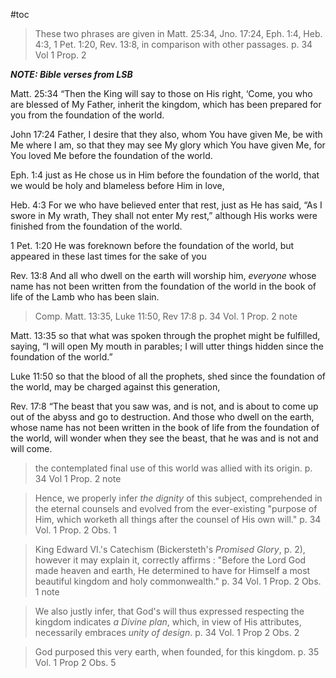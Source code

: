 #toc

> These two phrases are given in Matt. 25:34, Jno. 17:24, Eph. 1:4, Heb. 4:3, 1 Pet. 1:20, Rev. 13:8, in comparison with other passages.
> p. 34 Vol 1 Prop. 2

***NOTE: Bible verses from LSB***

Matt. 25:34
“Then the King will say to those on His right, ‘Come, you who are blessed of My Father, inherit the kingdom, which has been prepared for you from the foundation of the world.

John 17:24
Father, I desire that they also, whom You have given Me, be with Me where I am, so that they may see My glory which You have given Me, for You loved Me before the foundation of the world.

Eph. 1:4
just as He chose us in Him before the foundation of the world, that we would be holy and blameless before Him in love,

Heb. 4:3
For we who have believed enter that rest, just as He has said,
“As I swore in My wrath,
They shall not enter My rest,”
although His works were finished from the foundation of the world.

1 Pet. 1:20
He was foreknown before the foundation of the world, but appeared in these last times for the sake of you

Rev. 13:8
And all who dwell on the earth will worship him, _everyone_ whose name has not been written from the foundation of the world in the book of life of the Lamb who has been slain.

> Comp. Matt. 13:35, Luke 11:50, Rev 17:8
> p. 34 Vol. 1 Prop. 2 note

Matt. 13:35
so that what was spoken through the prophet might be fulfilled, saying,
“I will open My mouth in parables;
I will utter things hidden since the foundation of the world.”

Luke 11:50
so that the blood of all the prophets, shed since the foundation of the world, may be charged against this generation,

Rev. 17:8
“The beast that you saw was, and is not, and is about to come up out of the abyss and go to destruction. And those who dwell on the earth, whose name has not been written in the book of life from the foundation of the world, will wonder when they see the beast, that he was and is not and will come.

> the contemplated final use of this world was allied with its origin.
> p. 34 Vol 1 Prop. 2 note

> Hence, we properly infer *the dignity* of this subject, comprehended in the eternal counsels and evolved from the ever-existing "purpose of Him, which worketh all things after the counsel of His own will."
> p. 34 Vol. 1 Prop. 2 Obs. 1

> King Edward VI.'s Catechism (Bickersteth's *Promised Glory*, p. 2), however it may explain it, correctly affirms : "Before the Lord God made heaven and earth, He determined to have for Himself a most beautiful kingdom and holy commonwealth." 
> p. 34 Vol. 1 Prop. 2 Obs. 1 note

> We also justly infer, that God's will thus expressed respecting the kingdom indicates *a Divine plan*, which, in view of His attributes, necessarily embraces *unity of design*.
> p. 34 Vol. 1 Prop 2 Obs. 2

>God purposed this very earth, when founded, for this kingdom.
>p. 35 Vol. 1 Prop 2 Obs. 5